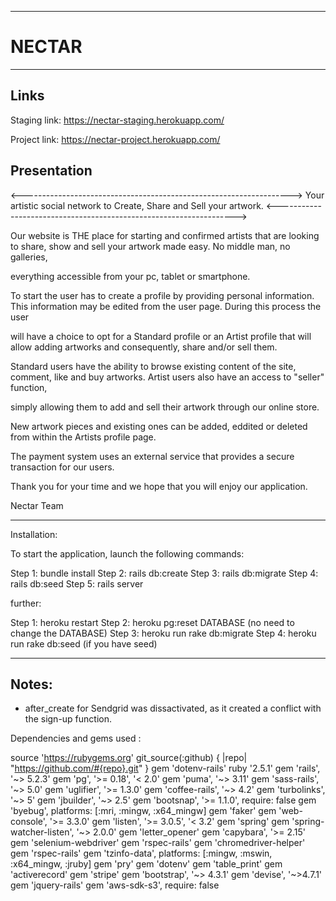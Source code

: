 *********
# NECTAR
*********

## Links

Staging link: https://nectar-staging.herokuapp.com/

Project link: https://nectar-project.herokuapp.com/

## Presentation

<------------------------------------------------------------------->
Your artistic social network to Create, Share and Sell your artwork.
<------------------------------------------------------------------->

Our website is THE place for starting and confirmed artists that are looking to share, show and sell your artwork made easy. No middle man, no galleries, 

everything accessible from your pc, tablet or smartphone.    

To start the user has to create a profile by providing personal information. This information may be edited from the user page. During this process the user 

will have a choice to opt for a Standard profile or an Artist profile that will allow adding artworks and consequently, share and/or sell them. 

Standard users have the ability to browse existing content of the site, comment, like and buy artworks. Artist users also have an access to "seller" function, 

simply allowing them to add and sell their artwork through our online store. 

New artwork pieces and existing ones can be added, eddited or deleted from within the Artists profile page. 

The payment system uses an external service that provides a secure transaction for our users.

Thank you for your time and we hope that you will enjoy our application.

Nectar Team


----------
Installation:


To start the application, launch the following commands:

Step 1: bundle install
Step 2: rails db:create
Step 3: rails db:migrate
Step 4: rails db:seed
Step 5: rails server

further:

Step 1: heroku restart
Step 2: heroku pg:reset DATABASE (no need to change the DATABASE)
Step 3: heroku run rake db:migrate
Step 4: heroku run rake db:seed (if you have seed)


----------

## Notes:

 - after_create for Sendgrid was dissactivated, as it created a conflict with the sign-up function.


Dependencies and gems used :


source 'https://rubygems.org'
git_source(:github) { |repo| "https://github.com/#{repo}.git" }
gem 'dotenv-rails'
ruby '2.5.1'
gem 'rails', '~> 5.2.3'
gem 'pg', '>= 0.18', '< 2.0'
gem 'puma', '~> 3.11'
gem 'sass-rails', '~> 5.0'
gem 'uglifier', '>= 1.3.0'
gem 'coffee-rails', '~> 4.2'
gem 'turbolinks', '~> 5'
gem 'jbuilder', '~> 2.5'
gem 'bootsnap', '>= 1.1.0', require: false
gem 'byebug', platforms: [:mri, :mingw, :x64_mingw]
gem 'faker'
gem 'web-console', '>= 3.3.0'
gem 'listen', '>= 3.0.5', '< 3.2'
gem 'spring'
gem 'spring-watcher-listen', '~> 2.0.0'
gem 'letter_opener'
gem 'capybara', '>= 2.15'
gem 'selenium-webdriver'
gem 'rspec-rails'
gem 'chromedriver-helper'
gem 'rspec-rails'
gem 'tzinfo-data', platforms: [:mingw, :mswin, :x64_mingw, :jruby]
gem 'pry' 
gem 'dotenv'
gem 'table_print'
gem 'activerecord' 
gem 'stripe'
gem 'bootstrap', '~> 4.3.1'
gem 'devise', '~>4.7.1'
gem 'jquery-rails'
gem 'aws-sdk-s3', require: false


